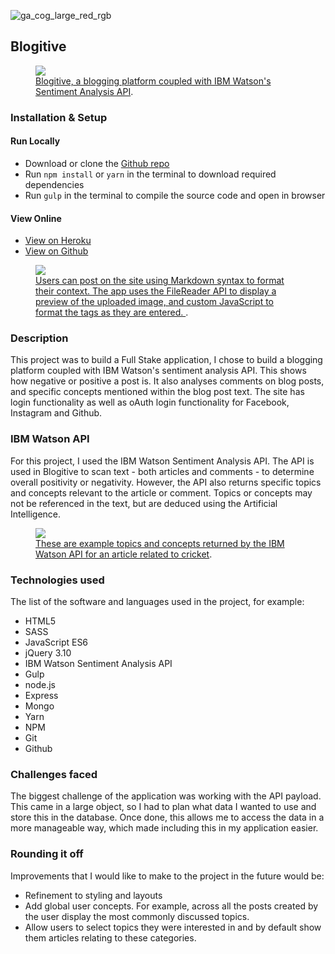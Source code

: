 ![ga_cog_large_red_rgb](https://cloud.githubusercontent.com/assets/40461/8183776/469f976e-1432-11e5-8199-6ac91363302b.png)

## Blogitive

<figure>
	<a href="https://aqueous-lake-61312.herokuapp.com/"><img src="http://i.imgur.com/WqaZP2M.jpg"></a>
	<figcaption><a href="https://aqueous-lake-61312.herokuapp.com/" title="Blogitive, a blogging platform coupled with IBM Watson's Sentiment Analysis API">Blogitive, a blogging platform coupled with IBM Watson's Sentiment Analysis API</a>.</figcaption>
</figure>

### [](https://github.com/timrooke1991/wdi-ldn-project-1#setup)Installation & Setup

#### Run Locally

- Download or clone the [Github repo](https://github.com/timrooke1991/project-0)
- Run `npm install` or `yarn` in the terminal to download required dependencies
- Run `gulp` in the terminal to compile the source code and open in browser

#### View Online

- [View on Heroku](https://aqueous-lake-61312.herokuapp.com/)
- [View on Github](https://github.com/timrooke1991/wdi-ldn-project-1)

<figure>
	<a href="https://aqueous-lake-61312.herokuapp.com/">
    <img src="http://i.imgur.com/mgpXaWD.jpg">
  </a>
	<figcaption>
    <a href="https://aqueous-lake-61312.herokuapp.com/" title="Users can post on the site using Markdown syntax to format their context">
      Users can post on the site using Markdown syntax to format their context. The app uses the FileReader API to display a preview of the uploaded image, and custom JavaScript to format the tags as they are entered.
    </a>.
  </figcaption>
</figure>

### [](https://github.com/timrooke1991/wdi-ldn-project-1#description)Description

This project was to build a Full Stake application, I chose to build a blogging platform coupled with IBM Watson's sentiment analysis API. This shows how negative or positive a post is. It also analyses comments on blog posts, and specific concepts mentioned within the blog post text. The site has login functionality as well as oAuth login functionality for Facebook, Instagram and Github.

### [](https://github.com/timrooke1991/wdi-ldn-project-1#ibm-watson-api)IBM Watson API

For this project, I used the IBM Watson Sentiment Analysis API. The API is used in Blogitive to scan text - both articles and comments - to determine overall positivity or negativity. However, the API also returns specific topics and concepts relevant to the article or comment. Topics or concepts may not be referenced in the text, but are deduced using the Artificial Intelligence.

<figure>
	<a href="https://aqueous-lake-61312.herokuapp.com/"><img src="http://i.imgur.com/kdVJJHr.png"></a>
	<figcaption><a href="https://aqueous-lake-61312.herokuapp.com/" title="These are example topics and concepts returned by the IBM Watson API for an article related to cricket">These are example topics and concepts returned by the IBM Watson API for an article related to cricket</a>.</figcaption>
</figure>

### [](https://github.com/timrooke1991/wdi-ldn-project-1#technologies-used)Technologies used

The list of the software and languages used in the project, for example:

- HTML5
- SASS
- JavaScript ES6
- jQuery 3.10
- IBM Watson Sentiment Analysis API
- Gulp
- node.js
- Express
- Mongo
- Yarn
- NPM
- Git
- Github

### [](https://github.com/timrooke1991/wdi-ldn-project-1#challenges-faced)Challenges faced

The biggest challenge of the application was working with the API payload. This came in a large object, so I had to plan what data I wanted to use and store this in the database. Once done, this allows me to access the data in a more manageable way, which made including this in my application easier.

### [](https://github.com/timrooke1991/wdi-ldn-project-1#rounding-it-off)Rounding it off

Improvements that I would like to make to the project in the future would be:

- Refinement to styling and layouts
- Add global user concepts. For example, across all the posts created by the user display the most commonly discussed topics.
- Allow users to select topics they were interested in and by default show them articles relating to these categories.
